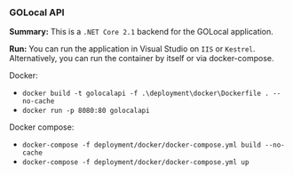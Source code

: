 <h3>GOLocal API</h3>

<b>Summary:</b> This is a `.NET Core 2.1` backend for the GOLocal application.

<b>Run:</b> You can run the application in Visual Studio on `IIS` or `Kestrel`. Alternatively, you can run the container by itself or via docker-compose.

Docker:
 - `docker build -t golocalapi -f .\deployment\docker\Dockerfile . --no-cache`
 - `docker run -p 8080:80 golocalapi`

Docker compose:
 - `docker-compose -f deployment/docker/docker-compose.yml build --no-cache`
 - `docker-compose -f deployment/docker/docker-compose.yml up`  
